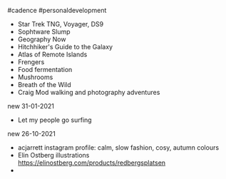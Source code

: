 #cadence #personaldevelopment 
- Star Trek TNG, Voyager, DS9
- Sophtware Slump
- Geography Now
- Hitchhiker's Guide to the Galaxy
- Atlas of Remote Islands
- Frengers
- Food fermentation
- Mushrooms
- Breath of the Wild
- Craig Mod walking and photography adventures

new 31-01-2021
- Let my people go surfing

new 26-10-2021
- acjarrett instagram profile: calm, slow fashion, cosy, autumn colours
- Elin Ostberg illustrations https://elinostberg.com/products/redbergsplatsen
- 